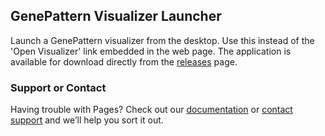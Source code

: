 ## GenePattern Visualizer Launcher

Launch a GenePattern visualizer from the desktop. Use this instead of the 'Open Visualizer' link embedded in the web page. The application is available for download directly from the [releases](releases) page.

### Support or Contact

Having trouble with Pages? Check out our [documentation](https://help.github.com/categories/github-pages-basics/) or [contact support](https://github.com/contact) and we’ll help you sort it out.
